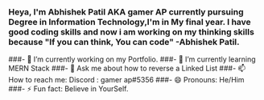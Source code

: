 



### Heya, I'm Abhishek Patil AKA gamer AP currently pursuing Degree in Information Technology,I'm in My final year. I have good coding skills and now i am working on my thinking skills because "If you can think, You can code" -Abhishek Patil.

###- 🔭 I’m currently working on my Portfolio.
###- 🌱 I’m currently learning MERN Stack
###- 💬 Ask me about how to reverse a Linked List
###- 📫 How to reach me: Discord : gamer ap#5356
###- 😄 Pronouns: He/Him
###- ⚡ Fun fact: Believe in YourSelf.

